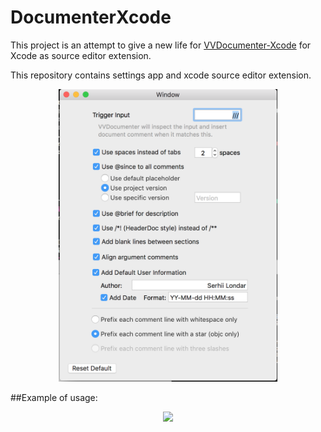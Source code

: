 # DocumenterXcode
This project is an attempt to give a new life for [VVDocumenter-Xcode](https://github.com/onevcat/VVDocumenter-Xcode) for Xcode as source editor extension.

This repository contains settings app and xcode source editor extension.

<p align="center">
  <img src="./Screenshots/DocumenterSettings.png" width="350"/>
</p>

##Example of usage:
<p align="center">
<img src="./Screenshots/Documenter.gif"/>
</p>